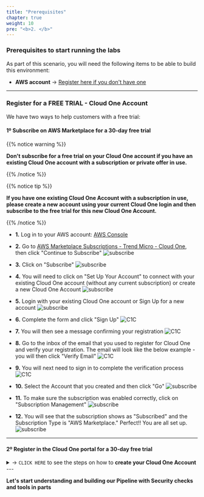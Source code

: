 ```yaml
---
title: "Prerequisites"
chapter: true
weight: 10
pre: "<b>2. </b>"
---
```


### Prerequisites to start running the labs
As part of this scenario, you will need the following items to be able to build this environment:

- **AWS account** -> [Register here if you don't have one](https://portal.aws.amazon.com/billing/signup#/start)

---

### Register for a FREE TRIAL - Cloud One Account

We have two ways to help customers with a free trial:

#### 1º Subscribe on AWS Marketplace for a 30-day free trial 

{{% notice warning %}}
<p style='text-align: left;'>
<b>Don't subscribe for a free trial on your Cloud One account if you have an existing Cloud One account with a subscription or private offer in use.</b>
</p>
{{% /notice %}}

{{% notice tip %}}
<p style='text-align: left;'>
<b>If you have one existing Cloud One Account with a subscription in use, please create a new account using your current Cloud One login and then subscribe to the free trial for this new Cloud One Account.</b>
</p>
{{% /notice %}}


- **1.** Log in to your AWS account: [AWS Console](https://console.aws.amazon.com/)

- **2.** Go to [AWS Marketplace Subscriptions - Trend Micro - Cloud One](https://aws.amazon.com/marketplace/pp/prodview-g232pyu6l55l4?trk=el_a134p000003yrYeAAI&trkCampaign=AWSMP_pdp_dev_x_dg&sc_channel=el&sc_campaign=el_awsmp_mult&sc_outcome=Marketplace), then click "Continue to Subscribe"
![subscribe](/images/subscribe1.png)

- **3.** Click on "Subscribe"
![subscribe](/images/subscribe2.png)

- **4.** You will need to click on "Set Up Your Account" to connect with your existing Cloud One account (without any current subscription) or create a new Cloud One Account
![subscribe](/images/subscribe3.png)

- **5.** Login with your existing Cloud One account or Sign Up for a new account
![subscribe](/images/subscribe4.png)

- **6.** Complete the form and click "Sign Up"
![C1C](/images/c1c_1.png)

- **7.** You will then see a message confirming your registration
![C1C](/images/c1c_2.png)

- **8.** Go to the inbox of the email that you used to register for Cloud One and verify your registration. The email will look like the below example - you will then click "Verify Email"
![C1C](/images/c1c_3.png)

- **9.** You will next need to sign in to complete the verification process 
![C1C](/images/c1c_4.png)

- **10.** Select the Account that you created and then click "Go"
![subscribe](/images/subscribe6.png)

- **11.** To make sure the subscription was enabled correctly, click on "Subscription Management"
![subscribe](/images/subscribe7.png)

- **12.** You will see that the subscription shows as "Subscribed" and the Subscription Type is "AWS Marketplace." Perfect!! You are all set up.
![subscribe](/images/subscribe8.png)

---

#### 2º Register in the Cloud One portal for a 30-day free trial

<details>
  <summary> -> <code>CLICK HERE</code> to see the steps on how to <strong>create your Cloud One Account</strong> </summary>


**1.** Go to [Register for a free trial](https://cloudone.trendmicro.com/trial), Fill-up the form details and click **Sign Up**.

![C1C](/images/freetrial1.PNG)

**2.** After that you will see a message about your Sign Up in Cloud One.

![C1C](/images/c1c_2.png)

**3.** Go to your mailbox from the email that you used to register in Cloud One and verify your registration from Cloud One. The email will look like the below example, you will just need to click Verify Email.

![C1C](/images/c1c_3.png)

**4.** Now you will need to sign in to complete the verification process. 

![C1C](/images/c1c_4.png)

**5.** You will need to create an Account Alias, in our case I'm using <code>Modernization_Workshop</code>,  after choose which region you would like to hosted your data from Cloud One, then click Continue.

![C1C](/images/c1c_5.png)

**6.** Choose the account that you just create and then click Go.

![C1C](/images/c1c_6.png)

**7.** Now you are log in Trend Micro Cloud One Platform 

![C1C](/images/c1c_7.png)

</details>
---

**Let's start understanding and building our Pipeline with Security checks and tools in parts**
